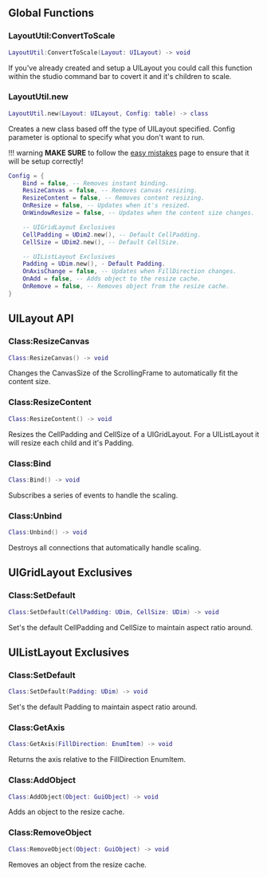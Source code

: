 ## Global Functions
### LayoutUtil:ConvertToScale
```lua
LayoutUtil:ConvertToScale(Layout: UILayout) -> void
```
If you've already created and setup a UILayout you could call this function within the studio command bar to covert it and it's children to scale.
### LayoutUtil.new
```lua
LayoutUtil.new(Layout: UILayout, Config: table) -> class
```
Creates a new class based off the type of UILayout specified. Config parameter is optional to specify what you don't want to run.

!!! warning
    **MAKE SURE** to follow the [easy mistakes](mistakes.md) page to ensure that it will be setup correctly!

```lua
Config = {
    Bind = false, -- Removes instant binding.
    ResizeCanvas = false, -- Removes canvas resizing.
    ResizeContent = false, -- Removes content resizing.
    OnResize = false, -- Updates when it's resized.
    OnWindowResize = false, -- Updates when the content size changes.

    -- UIGridLayout Exclusives
    CellPadding = UDim2.new(), -- Default CellPadding.
    CellSize = UDim2.new(), -- Default CellSize.

    -- UIListLayout Exclusives
    Padding = UDim.new(), - Default Padding.
    OnAxisChange = false, -- Updates when FillDirection changes.
    OnAdd = false, -- Adds object to the resize cache.
    OnRemove = false, -- Removes object from the resize cache.
}
```
## UILayout API
### Class:ResizeCanvas
```lua
Class:ResizeCanvas() -> void
```
Changes the CanvasSize of the ScrollingFrame to automatically fit the content size.
### Class:ResizeContent
```lua
Class:ResizeContent() -> void
```
Resizes the CellPadding and CellSize of a UIGridLayout. For a UIListLayout it will resize each child and it's Padding.
### Class:Bind
```lua
Class:Bind() -> void
```
Subscribes a series of events to handle the scaling.
### Class:Unbind
```lua
Class:Unbind() -> void
```
Destroys all connections that automatically handle scaling.
## UIGridLayout Exclusives
### Class:SetDefault
```lua
Class:SetDefault(CellPadding: UDim, CellSize: UDim) -> void
```
Set's the default CellPadding and CellSize to maintain aspect ratio around.
## UIListLayout Exclusives
### Class:SetDefault
```lua
Class:SetDefault(Padding: UDim) -> void
```
Set's the default Padding to maintain aspect ratio around.
### Class:GetAxis
```lua
Class:GetAxis(FillDirection: EnumItem) -> void
```
Returns the axis relative to the FillDirection EnumItem.
### Class:AddObject
```lua
Class:AddObject(Object: GuiObject) -> void
```
Adds an object to the resize cache.
### Class:RemoveObject
```lua
Class:RemoveObject(Object: GuiObject) -> void
```
Removes an object from the resize cache.